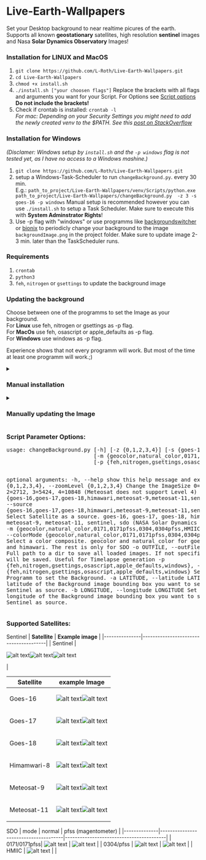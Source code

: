 # Live-Earth-Wallpapers
Set your Desktop background to near realtime picures of the earth. \
Supports all known **geostationary** satellites, high resolution **sentinel** images and Nasa **Solar Dynamics Observatory** Images!

<h3>Installation for LINUX and MacOS</h3>

1. `git clone https://github.com/L-Roth/Live-Earth-Wallpapers.git`
2. `cd Live-Earth-Wallpapers`
3. `chmod +x install.sh`
4. `./install.sh ["your choosen flags"]` Replace the brackets with all flags and arguments you want for your Script. For Options see [Script options](#scriptOptions)\
**Do not include the brackets!**
5. Check if crontab is installed: `crontab -l`\
*For mac: Depending on your Security Settings you might need to add the newly created venv to the $PATH. See this [post on StackOverflow](https://stackoverflow.com/a/65831474)*

<h3>Installation for Windows</h3>

*(Disclamer: Windows setup by `install.sh` and the `-p windows` flag is not tested yet, as I have no access to a Windows mashine.)*
1. `git clone https://github.com/L-Roth/Live-Earth-Wallpapers.git`
2. setup a Windows-Task-Scheduler to run `changeBackground.py`. every 30 min.\
E.g.: `path_to_project/Live-Earth-Wallpapers/venv/Scripts/python.exe path_to_project/Live-Earth-Wallpapers/changeBackground.py  -z 3 -s goes-16 -p windows`
Manual setup is recommended however you can use `./install.sh` to setup a Task Scheduler. Make sure to execute this with **System Adminstrator Rights**!
3. Use -p flag with "windows" or use programms like [backgroundswitcher](https://johnsad.ventures/software/backgroundswitcher/windows/) or [bionix](https://bionixwallpaper.com/desktop-wallpaper-app-download/) to periodicly change your background to the image `backgroundImage.png` in the project folder.
Make sure to update image 2-3 min. later than the TaskScheduler runs.


### Requirements
1. `crontab`
2. `python3`
3. `feh`, `nitrogen` or `gsettings` to update the background image

### Updating the background
Choose between one of the programms to set the Image as your background.\
For **Linux** use feh, nitrogen or gsettings as -p flag.\
For **MacOs** use feh, osascript or apple_defaults as -p flag.\
For **Windows** use windows as -p flag.

Experience shows that not every programm will work. But most of the time at least one programm will work.;)

<details>
<summary><h3>Manual installation</h3></summary>

1. `git clone https://github.com/L-Roth/Live-Earth-Wallpapers.git`
2. `python3 -m venv venv`
3. `source venv/bin/activate`
4. `pip install -r requirements.txt`
5. Test installation with: `python3 /path/to/projectDir/changeBackground.py -z 0 -s meteosat-11`.
The Image `backgroundImage.png`should have updated. 
</details>
<details>
<summary><h3>Manually updating the Image</h3></summary>

Set a cronjob to execute the `changeBackground.py` script routinely:
1. execute `env | grep -i display` to find your exact DISPLAY name. (probably :0 or :0.0)
2. `*/30 * * * * DISPLAY=:{your display name from 1.} python3 /path/to/ProjectDir/changeBackground.py -z 3 -s meteosat-11 -p feh`

Example: `*/30 * * * * DISPLAY=:0 python3 /path/to/ProjectDir/changeBackground.py -z 3 -s meteosat-11 -p feh` \
To update the Background you need either `feh`, `nitrogen` or `gsettings` to be installed.
</details>

<h3 id="scriptOptions">Script Parameter Options:</h3>
<pre>usage: changeBackground.py [-h] [-z {0,1,2,3,4}] [-s {goes-16,goes-17,goes-18,himawari,meteosat-9,meteosat-11,sentinel,sdo}]
                           [-m {geocolor,natural_color,0171,0171pfss,0304,0304pfss,HMIIC}] [-o OUTFILE]
                           [-p {feh,nitrogen,gsettings,osascript,apple_defaults,windows}] [-a LATITUDE] [-b LONGITUDE]

optional arguments:
  -h, --help            show this help message and exit
  -z {0,1,2,3,4}, --zoomLevel {0,1,2,3,4}
                        Change the ImageSize 0=678, 1=1356, 2=2712, 3=5424, 4=10848 (Meteosat does not support Level 4)
  -s {goes-16,goes-17,goes-18,himawari,meteosat-9,meteosat-11,sentinel,sdo}, --source {goes-16,goes-17,goes-18,himawari,meteosat-9,meteosat-11,sentinel,sdo}
                        Select Satellite as a source. goes-16, goes-17, goes-18, himawari, meteosat-9, meteosat-11, sentinel, sdo (NASA Solar Dynamics
                        Observatory)
  -m {geocolor,natural_color,0171,0171pfss,0304,0304pfss,HMIIC}, --colorMode {geocolor,natural_color,0171,0171pfss,0304,0304pfss,HMIIC}
                        Select a color composite. geocolor and natural_color for goes, meteosat and himawari. The rest is only for SDO
  -o OUTFILE, --outFile OUTFILE
                        Full path to a dir to save all loaded images. If not specified no images will be saved. Useful for Timelapse generation
  -p {feh,nitrogen,gsettings,osascript,apple_defaults,windows}, --bgProgram {feh,nitrogen,gsettings,osascript,apple_defaults,windows}
                        Select Programm to set the Background.
  -a LATITUDE, --latitude LATITUDE
                        Set the latitude of the Background image bounding box you want to set. Only for Sentinel as source.
  -b LONGITUDE, --longitude LONGITUDE
                        Set the longitude of the Background image bounding box you want to set. Only for Sentinel as source.
</pre>

### Supported Satellites:

Sentinel
| **Satellite** | **Example image**                     |
|---------------|---------------------------------------|
| Sentinel      | <p float="left">![alt text](examples/caribic.png)![alt text](examples/arctic.png)![alt text](examples/desert.png)</p>|

| **Satellite** | **example Image**                                                                                   |
|---------------|-----------------------------------------------------------------------------------------------------|
| Goes-16       | <p float="left">![alt text](examples/goes-16_natural_color.png)![alt text](examples/goes-16_geocolor.png)</p>         |
| Goes-17       | <p float="left">![alt text](examples/goes-17_natural_color.png)![alt text](examples/goes-17_geocolor.png)</p>         |
| Goes-18       | <p float="left">![alt text](examples/goes-18_natural_color.png)![alt text](examples/goes-18_geocolor.png)</p>         |
| Himamwari-8   | <p float="left">![alt text](examples/himawari-8_natural_color.png)![alt text](examples/himawari-8_geocolor.png)</p>   |
| Meteosat-9    | <p float="left">![alt text](examples/meteosat-9_natural_color.png)![alt text](examples/meteosat-9_geocolor.png)</p>   |
| Meteosat-11   | <p float="left">![alt text](examples/meteosat-11_natural_color.png)![alt text](examples/meteosat-11_geocolor.png)</p> |

SDO
| mode         | normal                               | pfss (magentometer)                     |
|--------------|--------------------------------------|-----------------------------------------|
| 0171/0171pfss| ![alt text](examples/1024_0171.jpg)  | ![alt text](examples/1024_0171pfss.jpg) |
| 0304/pfss    | ![alt text](examples/1024_0304.jpg)  | ![alt text](examples/1024_0304pfss.jpg) |
| HMIIC        | ![alt text](examples/1024_HMIIC.jpg) |                                         |
